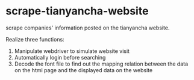 # scrape-tianyancha-website
scrape companies' information posted on the tianyancha website.

Realize three functions:
1. Manipulate webdriver to simulate website visit
2. Automatically login before searching
3. Decode the font file to find out the mapping relation between the data on the html page and the displayed data on the website
